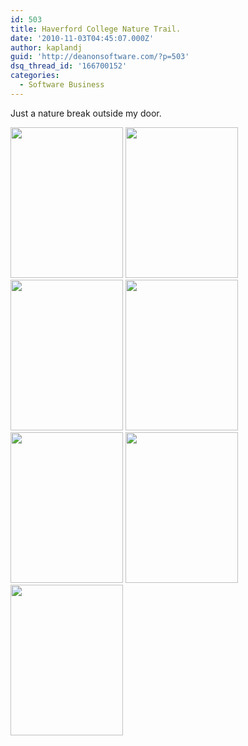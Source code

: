 ```yaml
---
id: 503
title: Haverford College Nature Trail.
date: '2010-11-03T04:45:07.000Z'
author: kaplandj
guid: 'http://deanonsoftware.com/?p=503'
dsq_thread_id: '166700152'
categories:
  - Software Business
---
```

Just a nature break outside my door.

<img class="alignnone size-full" src="http://deanonsoftware.com/wp-content/uploads/2010/11/20101103-044309.jpg" alt="" width="180" height="241" /> 

<img class="alignnone size-full" src="http://deanonsoftware.com/wp-content/uploads/2010/11/20101103-044328.jpg" alt="" width="180" height="241" /> 

<img class="alignnone size-full" src="http://deanonsoftware.com/wp-content/uploads/2010/11/20101103-044345.jpg" alt="" width="180" height="241" /> 

<img class="alignnone size-full" src="http://deanonsoftware.com/wp-content/uploads/2010/11/20101103-044412.jpg" alt="" width="180" height="241" /> 

<img class="alignnone size-full" src="http://deanonsoftware.com/wp-content/uploads/2010/11/20101103-044430.jpg" alt="" width="180" height="241" /> 

<img class="alignnone size-full" src="http://deanonsoftware.com/wp-content/uploads/2010/11/20101103-044446.jpg" alt="" width="180" height="241" /> 

<img class="alignnone size-full" src="http://deanonsoftware.com/wp-content/uploads/2010/11/20101103-044503.jpg" alt="" width="180" height="241" />
